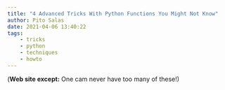 ```yaml
---
title: "4 Advanced Tricks With Python Functions You Might Not Know"
author: Pito Salas
date: 2021-04-06 13:40:22
tags:
    - tricks
    - python
    - techniques
    - howto
---
```



(**Web site except:** One cam never have too many of these!) 
